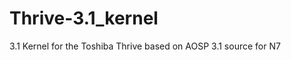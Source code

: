 Thrive-3.1_kernel
=================

3.1 Kernel for the Toshiba Thrive based on AOSP 3.1 source for N7
